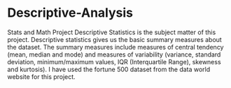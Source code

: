 # Descriptive-Analysis
Stats and Math Project
Descriptive Statistics is the subject matter of this project. Descriptive statistics gives us the basic summary measures about the dataset. The summary measures include measures of central tendency (mean, median and mode) and measures of variability (variance, standard deviation, minimum/maximum values, IQR (Interquartile Range), skewness and kurtosis). I have used the fortune 500 dataset from the data world website for this project.
